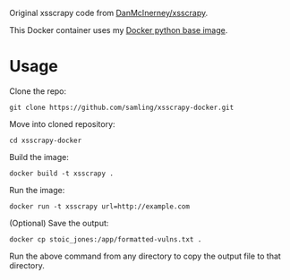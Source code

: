 Original xsscrapy code from [DanMcInerney/xsscrapy](https://github.com/DanMcInerney/xsscrapy).

This Docker container uses my [Docker python base image](https://github.com/samling/docker-python-base).

Usage
=====

Clone the repo:

    git clone https://github.com/samling/xsscrapy-docker.git

Move into cloned repository:

    cd xsscrapy-docker

Build the image:

    docker build -t xsscrapy .

Run the image:

    docker run -t xsscrapy url=http://example.com

(Optional) Save the output:

    docker cp stoic_jones:/app/formatted-vulns.txt .

Run the above command from any directory to copy the output file to that directory.

